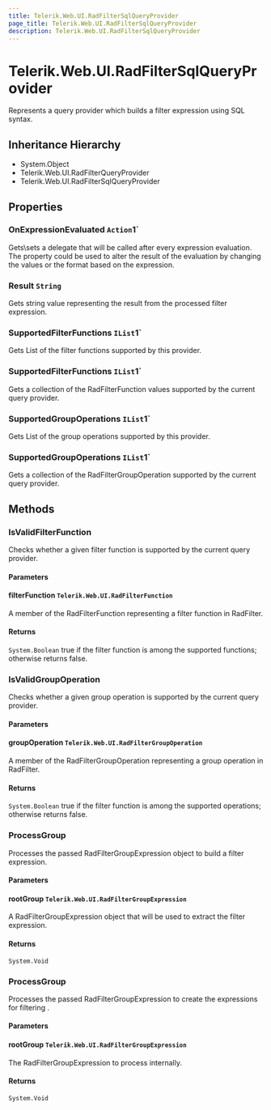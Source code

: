 ```yaml
---
title: Telerik.Web.UI.RadFilterSqlQueryProvider
page_title: Telerik.Web.UI.RadFilterSqlQueryProvider
description: Telerik.Web.UI.RadFilterSqlQueryProvider
---
```


# Telerik.Web.UI.RadFilterSqlQueryProvider

Represents a query provider which builds a filter expression using SQL syntax.

## Inheritance Hierarchy

* System.Object
* Telerik.Web.UI.RadFilterQueryProvider
* Telerik.Web.UI.RadFilterSqlQueryProvider

## Properties

###  OnExpressionEvaluated `Action`1`

Gets\sets a delegate that will be called after every expression evaluation.
            The property could be used to alter the result of the evaluation by changing
            the values or the format based on the expression.

###  Result `String`

Gets string value representing the result from the processed filter expression.

###  SupportedFilterFunctions `IList`1`

Gets List of the filter functions supported by this provider.

###  SupportedFilterFunctions `IList`1`

Gets a collection of the RadFilterFunction values supported by the current query provider.

###  SupportedGroupOperations `IList`1`

Gets List of the group operations supported by this provider.

###  SupportedGroupOperations `IList`1`

Gets a collection of the RadFilterGroupOperation supported by the current query provider.

## Methods

###  IsValidFilterFunction

Checks whether a given filter function is supported by the current query provider.

#### Parameters

#### filterFunction `Telerik.Web.UI.RadFilterFunction`

A member of the RadFilterFunction representing a filter function
            in RadFilter.

#### Returns

`System.Boolean` true if the filter function is among the supported functions; otherwise returns false.

###  IsValidGroupOperation

Checks whether a given group operation is supported by the current query provider.

#### Parameters

#### groupOperation `Telerik.Web.UI.RadFilterGroupOperation`

A member of the RadFilterGroupOperation representing a group operation
            in RadFilter.

#### Returns

`System.Boolean` true if the filter function is among the supported operations; otherwise returns false.

###  ProcessGroup

Processes the passed RadFilterGroupExpression object to build a filter expression.

#### Parameters

#### rootGroup `Telerik.Web.UI.RadFilterGroupExpression`

A RadFilterGroupExpression object that will be used to extract the 
            filter expression.

#### Returns

`System.Void` 

###  ProcessGroup

Processes the passed RadFilterGroupExpression to create the expressions for
            filtering .

#### Parameters

#### rootGroup `Telerik.Web.UI.RadFilterGroupExpression`

The RadFilterGroupExpression to process internally.

#### Returns

`System.Void` 

